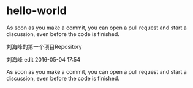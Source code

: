 # hello-world

As soon as you make a commit, you can open a pull request and start a discussion, even before the code is finished.

刘海峰的第一个项目Repository

刘海峰 edit 2016-05-04 17:54


As soon as you make a commit, you can open a pull request and start a discussion, even before the code is finished.
